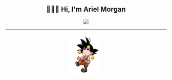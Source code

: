 <h2 align="center"> 👨🏻‍💻 Hi, I'm Ariel Morgan </h2>
<p align="center">
  <a href="[https://www.linkedin.com/in/arielmorgan]" target="_blank">
    <img src="https://img.shields.io/badge/-LinkedIn-%230077B5?style=for-the-badge&logo=linkedin&logoColor=white" target="_blank">
  </a>
</p>
<hr>
<p align="center">
  <img src="https://github.com/morganarielr/morganarielr/blob/main/loading.gif" width="100" target="_blank">
</p>
